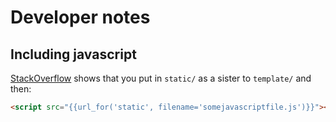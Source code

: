# Developer notes

## Including javascript
[StackOverflow](https://stackoverflow.com/questions/30011170/flask-application-how-to-link-a-javascript-file-to-website)
shows that you put in `static/` as a sister to `template/` and then:
```html
<script src="{{url_for('static', filename='somejavascriptfile.js')}}"></script>
```
